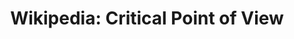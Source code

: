 ---
dateStart: 2010-09-25
dateEnd: 2010-09-26
title: "Wikipedia: Critical Point of View"
venue: "University Library, Leipzig"
organizer: Andreas Mollencamp
credit:
city: Leipzig
state:
country: Germany
pdfLink: 20100925-critical-point-wikipedia.pdf
venueImages:
---